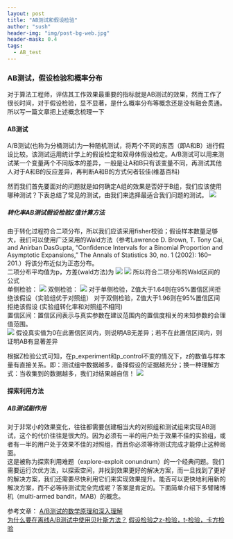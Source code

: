 ```yaml
---
layout: post
title: "AB测试和假设检验"
author: "sush"
header-img: "img/post-bg-web.jpg"
header-mask: 0.4
tags:
  - AB_test
---
```

### **AB测试，假设检验和概率分布**
对于算法工程师，评估其工作效果最重要的指标就是AB测试的效果，然而工作了很长时间，对于假设检验，显不显著，是什么概率分布等概念还是没有融会贯通。所以写一篇文章把上述概念梳理一下

#### AB测试
A/B测试(也称为分桶测试)为一种随机测试，将两个不同的东西（即A和B）进行假设比较。该测试运用统计学上的假设检定和双母体假设检定。A/B测试可以用来测试某一个变量两个不同版本的差异，一般是让A和B只有该变量不同，再测试其他人对于A和B的反应差异，再判断A和B的方式何者较佳(维基百科)

然而我们首先要面对的问题就是如何确定A组的效果是否好于B组，我们应该使用哪种测试？下表总结了常见的测试，由我们来选择最适合我们问题的测试。
<img src="/blog/img/in-post/ab_test/AB_test.png">

##### 转化率AB测试假设检验Z值计算方法
由于转化过程符合二项分布，所以我们应该采用fisher校验；假设样本数量足够大，我们可以使用广泛采用的Wald方法（参考Lawrence D. Brown, T. Tony Cai, and Anirban DasGupta, “Confidence Intervals for a Binomial Proportion and Asymptotic Expansions,” The Annals of Statistics 30, no. 1 (2002): 160–201.）将该分布近似为正态分布。  
二项分布平均值为p，方差(wald方法)为
<img src="http://latex.codecogs.com/gif.latex? SE_{exp}^2=\frac{p_{experiment}(1-p_{experiment})}{n_{experiment}}">
<img src="http://latex.codecogs.com/gif.latex? SE_{control}^2=\frac{p_{control}(1-p_{control})}{n_{control}}">
所以符合二项分布的Wald区间的公式  
单侧检验：
<img src="http://latex.codecogs.com/gif.latex? z=(p_{experiment}-p_{control})/\sqrt{SE_{exp}^2+SE_{conrol}^2}">
双侧检验：
<img src="http://latex.codecogs.com/gif.latex? z=|p_{experiment}-p_{control}|/\sqrt{SE_{exp}^2+SE_{conrol}^2}">
对于单侧检验，Z值大于1.64则在95%置信区间拒绝该假设（实验组优于对照组）
对于双侧检验，Z值大于1.96则在95%置信区间拒绝该假设 (实验组转化率和对照组不相同)  
置信区间：置信区间表示与真实参数在建议范围内的置信度相关的未知参数的合理值范围。  
<img src="http://latex.codecogs.com/gif.latex? (p_1-p_2)\pm z\sqrt{\frac{p_1(1-p_1)}{n_1}+\frac{p_2(1-p_2)}{n_2}}">
假设真实值为0在此置信区间内，则说明AB无差异；若不在此置信区间内，则证明AB有显著差异

根据Z检验公式可知，在p_experiment和p_control不变的情况下，z的数值与样本量有直接关系。即：测试组中数据越多，备择假设的证据越充分；换一种理解方式：当收集到的数据越多，我们对结果越自信！
<img src="/blog/img/in-post/ab_test/Z_SCORE_DATANUM.jpg">

#### 探索利用方法
##### AB测试副作用
对于非常小的效果变化，往往都需要创建相当大的对照组和测试组来实现AB测试，这个的代价往往是很大的。因为必须有一半的用户处于效果不佳的实验组，或者有一半的用户处于效果不佳的对照组，而且你必须等待测试完成才能停止这种局面。  
这是被称为探索利用难题（explore-exploit conundrum）的一个经典问题。我们需要运行次优方法，以探索空间，并找到效果更好的解决方案，而一旦找到了更好的解决方案，我们还需要尽快利用它们来实现效果提升。能否可以更快地利用新的解决方案，而不必等待测试完全完成呢？答案是肯定的。下面简单介绍下多臂赌博机（multi-armed bandit，MAB）的概念。


参考文章：
[A/B测试的数学原理和深入理解](https://zhuanlan.zhihu.com/p/34061065)  
[为什么要在离线A/B测试中使用贝叶斯方法？](https://mp.weixin.qq.com/s/j1jLa8im9pYXOFdM-6L63w)
[假设检验之z-检验，t-检验，卡方检验](https://blog.csdn.net/tianguiyuyu/article/details/80789856)





